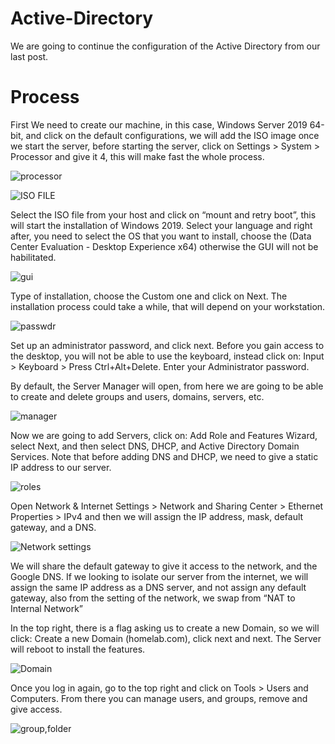 # Active-Directory

We are going to continue the configuration of the Active Directory from our last post. 

# Process

First We need to create our machine, in this case, Windows Server 2019 64-bit, and click on the default configurations, we will add the ISO image once we start the server, before starting the server, click on Settings >  System > Processor and give it 4, this will make fast the whole process. 

![processor](https://github.com/Wfrestrepo/Active-Directory/assets/108705302/e81a1f92-798c-445b-8c2a-f44d4d675610)


![ISO FILE](https://github.com/Wfrestrepo/Active-Directory/assets/108705302/78e7aa36-8f1e-41e8-8f1b-a23c547012f2)

Select the ISO file from your host and click on “mount and retry boot”, this will start the installation of Windows 2019. Select your language and right after, you need to select the OS that you want to install, choose the (Data Center Evaluation - Desktop Experience x64) otherwise the GUI will not be habilitated. 

![gui](https://github.com/Wfrestrepo/Active-Directory/assets/108705302/03389e34-061b-41ba-8029-77ef9db10afa)

 
Type of installation, choose the Custom one and click on Next. The installation process could take a while, that will depend on your workstation. 

![passwdr](https://github.com/Wfrestrepo/Active-Directory/assets/108705302/385862b0-1cbf-482a-b9e2-04d9c73b4380)

Set up an administrator password, and click next. Before you gain access to the desktop, you will not be able to use the keyboard, instead click on: Input > Keyboard > Press Ctrl+Alt+Delete. Enter your Administrator password. 

By default, the Server Manager will open, from here we are going to be able to create and delete groups and users, domains, servers, etc.

![manager](https://github.com/Wfrestrepo/Active-Directory/assets/108705302/101bb077-f426-4c53-ba54-c6be3bd4c31c)

Now we are going to add Servers, click on: Add Role and Features Wizard, select Next, and then select DNS, DHCP, and Active Directory Domain Services. Note that before adding DNS and DHCP, we need to give a static IP address to our server.  

![roles](https://github.com/Wfrestrepo/Active-Directory/assets/108705302/3e4b5edb-9de9-4f1e-bea4-2fb485267884)

Open Network & Internet Settings > Network and Sharing Center > Ethernet Properties > IPv4 and then we will assign the IP address, mask, default gateway, and a DNS.

![Network settings](https://github.com/Wfrestrepo/Active-Directory/assets/108705302/a07bb764-0575-456e-b5fa-63dd23d0fd1e)

We will share the default gateway to give it access to the network, and the Google DNS. If we looking to isolate our server from the internet, we will assign the same IP address as a DNS server, and not assign any default gateway, also from the setting of the network, we swap from “NAT to Internal Network” 

In the top right, there is a flag asking us to create a new Domain, so we will click: Create a new Domain (homelab.com), click next and next. The Server will reboot to install the features. 

![Domain](https://github.com/Wfrestrepo/Active-Directory/assets/108705302/975737c4-b92c-4cc9-911e-0c0cdd30833a)

Once you log in again, go to the top right and click on Tools >  Users and Computers. From there you can manage users, and groups, remove and give access.

![group,folder](https://github.com/Wfrestrepo/Active-Directory/assets/108705302/3ee9b7e9-89e1-4e5d-b671-a28f815aef2b)






